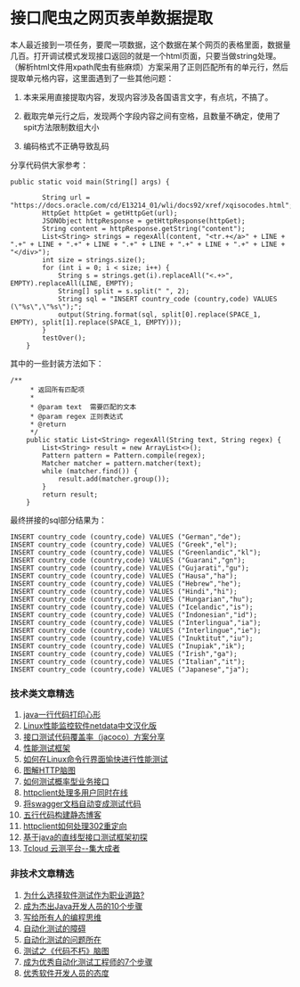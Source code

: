 # 接口爬虫之网页表单数据提取

本人最近接到一项任务，要爬一项数据，这个数据在某个网页的表格里面，数据量几百。打开调试模式发现接口返回的就是一个html页面，只要当做string处理。（解析html文件用xpath爬虫有些麻烦）方案采用了正则匹配所有的单元行，然后提取单元格内容，这里面遇到了一些其他问题：

1. 本来采用直接提取内容，发现内容涉及各国语言文字，有点坑，不搞了。

2. 截取完单元行之后，发现两个字段内容之间有空格，且数量不确定，使用了spit方法限制数组大小

3. 编码格式不正确导致乱码

分享代码供大家参考：


```
public static void main(String[] args) {
 
		String url = "https://docs.oracle.com/cd/E13214_01/wli/docs92/xref/xqisocodes.html";
		HttpGet httpGet = getHttpGet(url);
		JSONObject httpResponse = getHttpResponse(httpGet);
		String content = httpResponse.getString("content");
		List<String> strings = regexAll(content, "<tr.+</a>" + LINE + ".+" + LINE + ".+" + LINE + ".+" + LINE + ".+" + LINE + ".+" + LINE + "</div>");
		int size = strings.size();
		for (int i = 0; i < size; i++) {
			String s = strings.get(i).replaceAll("<.+>", EMPTY).replaceAll(LINE, EMPTY);
			String[] split = s.split(" ", 2);
			String sql = "INSERT country_code (country,code) VALUES (\"%s\",\"%s\");";
			output(String.format(sql, split[0].replace(SPACE_1, EMPTY), split[1].replace(SPACE_1, EMPTY)));
		}
		testOver();
	}
```
其中的一些封装方法如下：


```
/**
	 * 返回所有匹配项
	 *
	 * @param text  需要匹配的文本
	 * @param regex 正则表达式
	 * @return
	 */
	public static List<String> regexAll(String text, String regex) {
		List<String> result = new ArrayList<>();
		Pattern pattern = Pattern.compile(regex);
		Matcher matcher = pattern.matcher(text);
		while (matcher.find()) {
			result.add(matcher.group());
		}
		return result;
	}
```
最终拼接的sql部分结果为：


```
INSERT country_code (country,code) VALUES ("German","de");
INSERT country_code (country,code) VALUES ("Greek","el");
INSERT country_code (country,code) VALUES ("Greenlandic","kl");
INSERT country_code (country,code) VALUES ("Guarani","gn");
INSERT country_code (country,code) VALUES ("Gujarati","gu");
INSERT country_code (country,code) VALUES ("Hausa","ha");
INSERT country_code (country,code) VALUES ("Hebrew","he");
INSERT country_code (country,code) VALUES ("Hindi","hi");
INSERT country_code (country,code) VALUES ("Hungarian","hu");
INSERT country_code (country,code) VALUES ("Icelandic","is");
INSERT country_code (country,code) VALUES ("Indonesian","id");
INSERT country_code (country,code) VALUES ("Interlingua","ia");
INSERT country_code (country,code) VALUES ("Interlingue","ie");
INSERT country_code (country,code) VALUES ("Inuktitut","iu");
INSERT country_code (country,code) VALUES ("Inupiak","ik");
INSERT country_code (country,code) VALUES ("Irish","ga");
INSERT country_code (country,code) VALUES ("Italian","it");
INSERT country_code (country,code) VALUES ("Japanese","ja");
```


### 技术类文章精选

1. [java一行代码打印心形](https://mp.weixin.qq.com/s/QPSryoSbViVURpSa9QXtpg)
2. [Linux性能监控软件netdata中文汉化版](https://mp.weixin.qq.com/s/fdXtK-5WwKnxjLZdyg6-nA)
3. [接口测试代码覆盖率（jacoco）方案分享](https://mp.weixin.qq.com/s/D73Sq6NLjeRKN8aCpGLOjQ)
4. [性能测试框架](https://mp.weixin.qq.com/s/3_09j7-5ex35u30HQRyWug)
5. [如何在Linux命令行界面愉快进行性能测试](https://mp.weixin.qq.com/s/fwGqBe1SpA2V0lPfAOd04Q)
6. [图解HTTP脑图](https://mp.weixin.qq.com/s/100Vm8FVEuXs0x6rDGTipw)
7. [如何测试概率型业务接口](https://mp.weixin.qq.com/s/kUVffhjae3eYivrGqo6ZMg)
8. [httpclient处理多用户同时在线](https://mp.weixin.qq.com/s/Nuc30Fwy6-Qyr-Pc65t1_g)
9. [将swagger文档自动变成测试代码](https://mp.weixin.qq.com/s/SY8mVenj0zMe5b47GS9VSQ)
10. [五行代码构建静态博客](https://mp.weixin.qq.com/s/hZnimJOg5OqxRSDyFvuiiQ)
11. [httpclient如何处理302重定向](https://mp.weixin.qq.com/s/vg354AjPKhIZsnSu4GZjZg)
12. [基于java的直线型接口测试框架初探](https://mp.weixin.qq.com/s/xhg4exdb1G18-nG5E7exkQ)
13. [Tcloud 云测平台--集大成者](https://mp.weixin.qq.com/s/29sEO39_NyDiJr-kY5ufdw)


### 非技术文章精选
1. [为什么选择软件测试作为职业道路?](https://mp.weixin.qq.com/s/o83wYvFUvy17kBPLDO609A)
2. [成为杰出Java开发人员的10个步骤](https://mp.weixin.qq.com/s/UCNOTSzzvTXwiUX6xpVlyA)
3. [写给所有人的编程思维](https://mp.weixin.qq.com/s/Oj33UCnYfbUgzsBzEm2GPQ)
4. [自动化测试的障碍](https://mp.weixin.qq.com/s/ZIV7uJp7DzVoKhWOh6lvRg)
5. [自动化测试的问题所在](https://mp.weixin.qq.com/s/BhvD7BnkBU8hDBsGUWok6g)
6. [测试之《代码不朽》脑图](https://mp.weixin.qq.com/s/2aGLK3knUiiSoex-kmi0GA)
7. [成为优秀自动化测试工程师的7个步骤](https://mp.weixin.qq.com/s/wdw1l4AZnPpdPBZZueCcnw)
8. [优秀软件开发人员的态度](https://mp.weixin.qq.com/s/0uEEeFaR27aTlyp-sm61bA)
